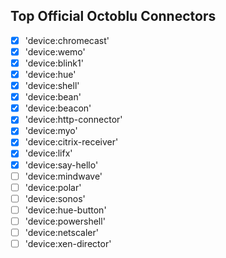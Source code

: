 ## Top Official Octoblu Connectors

- [x] 'device:chromecast'
- [x] 'device:wemo'
- [x] 'device:blink1'
- [x] 'device:hue'
- [x] 'device:shell'
- [x] 'device:bean'
- [x] 'device:beacon'
- [x] 'device:http-connector'
- [x] 'device:myo'
- [x] 'device:citrix-receiver'
- [x] 'device:lifx'
- [x] 'device:say-hello'
- [ ] 'device:mindwave'
- [ ] 'device:polar'
- [ ] 'device:sonos'
- [ ] 'device:hue-button'
- [ ] 'device:powershell'
- [ ] 'device:netscaler'
- [ ] 'device:xen-director'
